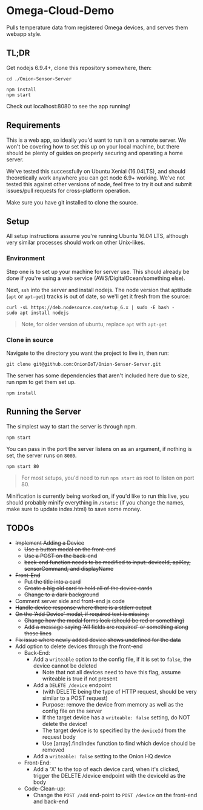 # Omega-Cloud-Demo

Pulls temperature data from registered Omega devices, and serves them webapp style.

## TL;DR

Get nodejs 6.9.4+, clone this repository somewhere, then:

```
cd ./Onion-Sensor-Server

npm install
npm start
```

Check out localhost:8080 to see the app running!

## Requirements

This is a web app, so ideally you'd want to run it on a remote server.  We won't be covering how to set this up on your local machine, but there should be plenty of guides on properly securing and operating a home server.

We've tested this successfully on Ubuntu Xenial (16.04LTS), and should theoretically work anywhere you can get node 6.9+ working. We've not tested this against other versions of node, feel free to try it out and submit issues/pull requests for cross-platform operation.

Make sure you have git installed to clone the source.


## Setup

All setup instructions assume you're running Ubuntu 16.04 LTS, although very similar processes should work on other Unix-likes.

### Environment

Step one is to set up your machine for server use. This should already be done if you're using a web service (AWS/DigitalOcean/something else).

Next, `ssh` into the server and install nodejs. The node version that aptitude (`apt` or `apt-get`) tracks is out of date, so we'll get it fresh from the source:
```
curl -sL https://deb.nodesource.com/setup_6.x | sudo -E bash -
sudo apt install nodejs
```

>Note, for older version of ubuntu, replace `apt` with `apt-get`


### Clone in source

Navigate to the directory you want the project to live in, then run:

```
git clone git@github.com:OnionIoT/Onion-Sensor-Server.git
```

The server has some dependencies that aren't included here due to size, run npm to get them set up.

```
npm install
```

## Running the Server

The simplest way to start the server is through npm.

```
npm start
```

You can pass in the port the server listens on as an argument, if nothing is set, the server runs on `8080`.

```
npm start 80
```

>For most setups, you'd need to run `npm start` as root to listen on port 80.

Minification is currently being worked on, if you'd like to run this live, you should probably minify everything in `/static` (if you change the names, make sure to update index.html) to save some money.



## TODOs

* ~~Implement Adding a Device~~
  * ~~Use a button modal on the front-end~~
  * ~~Use a POST on the back-end~~
  * ~~back-end function needs to be modified to input: deviceId, apiKey, sensorCommand, and displayName~~
* ~~Front-End~~
  * ~~Put the title into a card~~
  * ~~Create a big old card to hold all of the device cards~~
  * ~~Change to a dark background~~
* Comment server side and front-end js code
* ~~Handle device response where there is a stderr output~~
* ~~On the 'Add Device' modal, if required text is missing:~~
  * ~~Change how the modal forms look (should be red or something)~~
  * ~~Add a message saying 'All fields are required' or something along those lines~~
* ~~Fix issue where newly added device shows undefined for the data~~
* Add option to delete devices through the front-end
  * Back-End:
    * Add a `writeable` option to the config file, if it is set to `false`, the device cannot be deleted
      * Note that not all devices need to have this flag, assume writeable is true if not present
    * Add a `DELETE /device` endpoint 
      * (with DELETE being the type of HTTP request, should be very similar to a POST request) 
      * Purpose: remove the device from memory as well as the config file on the server
      * If the target device has a `writeable: false` setting, do NOT delete the device!
      * The target device is to specified by the `deviceId` from the request body
      * Use [array].findIndex function to find which device should be removed
    * Add a `writeable: false` setting to the Onion HQ device
  * Front-End:
    * Add a 'X' to the top of each device card, when it's clicked, trigger the DELETE /device endpoint with the deviceId as the body
  * Code-Clean-up:
    * Change the `POST /add` end-point to `POST /device` on the front-end and back-end
  
